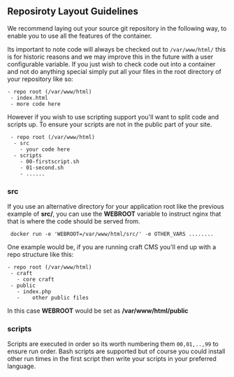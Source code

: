 ## Reposiroty Layout Guidelines

We recommend laying out your source git repository in the following way, to enable you to use all the features of the container.

Its important to note code will always be checked out to ```/var/www/html/``` this is for historic reasons and we may improve this in the future with a user configurable variable. If you just wish to check code out into a container and not do anything special simply put all your files in the root directory of your repository like so:

```
- repo root (/var/www/html)
 - index.html
 - more code here
```

However if you wish to use scripting support you'll want to split code and scripts up. To ensure your scripts are not in the public part of your site.

```
 - repo root (/var/www/html)
  - src
    - your code here
  - scripts
    - 00-firstscript.sh
    - 01-second.sh
    - ......
```

### src
If you use an alternative directory for your application root like the previous example of __src/__, you can use the __WEBROOT__ variable to instruct nginx that that is where the code should be served from.

``` docker run -e 'WEBROOT=/var/www/html/src/' -e OTHER_VARS ........```

One example would be, if you are running craft CMS you'll end up with a repo structure like this:

```
- repo root (/var/www/html)
 - craft
   - core craft
 - public
   - index.php
   -    other public files
```

In this case __WEBROOT__ would be set as __/var/www/html/public__

### scripts
Scripts are executed in order so its worth numbering them ```00,01,..,99``` to ensure run order. Bash scripts are supported but of course you could install other run times in the first script then write your scripts in your preferred language.
